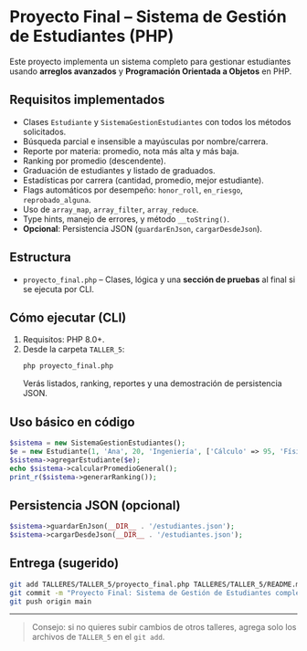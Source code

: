 # Proyecto Final – Sistema de Gestión de Estudiantes (PHP)

Este proyecto implementa un sistema completo para gestionar estudiantes usando **arreglos avanzados** y **Programación Orientada a Objetos** en PHP.

## Requisitos implementados
- Clases `Estudiante` y `SistemaGestionEstudiantes` con todos los métodos solicitados.
- Búsqueda parcial e insensible a mayúsculas por nombre/carrera.
- Reporte por materia: promedio, nota más alta y más baja.
- Ranking por promedio (descendente).
- Graduación de estudiantes y listado de graduados.
- Estadísticas por carrera (cantidad, promedio, mejor estudiante).
- Flags automáticos por desempeño: `honor_roll`, `en_riesgo`, `reprobado_alguna`.
- Uso de `array_map`, `array_filter`, `array_reduce`.
- Type hints, manejo de errores, y método `__toString()`.
- **Opcional**: Persistencia JSON (`guardarEnJson`, `cargarDesdeJson`).

## Estructura
- `proyecto_final.php` – Clases, lógica y una **sección de pruebas** al final si se ejecuta por CLI.

## Cómo ejecutar (CLI)
1. Requisitos: PHP 8.0+.
2. Desde la carpeta `TALLER_5`:
   ```bash
   php proyecto_final.php
   ```
   Verás listados, ranking, reportes y una demostración de persistencia JSON.

## Uso básico en código
```php
$sistema = new SistemaGestionEstudiantes();
$e = new Estudiante(1, 'Ana', 20, 'Ingeniería', ['Cálculo' => 95, 'Física' => 88]);
$sistema->agregarEstudiante($e);
echo $sistema->calcularPromedioGeneral();
print_r($sistema->generarRanking());
```

## Persistencia JSON (opcional)
```php
$sistema->guardarEnJson(__DIR__ . '/estudiantes.json');
$sistema->cargarDesdeJson(__DIR__ . '/estudiantes.json');
```

## Entrega (sugerido)
```bash
git add TALLERES/TALLER_5/proyecto_final.php TALLERES/TALLER_5/README.md
git commit -m "Proyecto Final: Sistema de Gestión de Estudiantes completado"
git push origin main
```

---

> Consejo: si no quieres subir cambios de otros talleres, agrega solo los archivos de `TALLER_5` en el `git add`.

